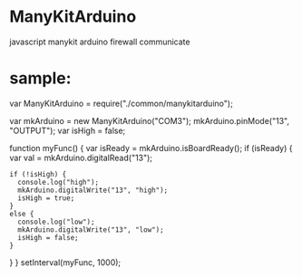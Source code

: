 # ManyKitArduino
javascript manykit arduino firewall communicate
# sample:

var ManyKitArduino = require("./common/manykitarduino");

var mkArduino = new ManyKitArduino("COM3");
mkArduino.pinMode("13", "OUTPUT");
var isHigh = false;

function myFunc() {
  var isReady = mkArduino.isBoardReady();
  if (isReady)
  {
    var val = mkArduino.digitalRead("13");

    if (!isHigh) {
      console.log("high");
      mkArduino.digitalWrite("13", "high");
      isHigh = true;
    }
    else {
      console.log("low");
      mkArduino.digitalWrite("13", "low");
      isHigh = false;
    }
  }
}
setInterval(myFunc, 1000);
